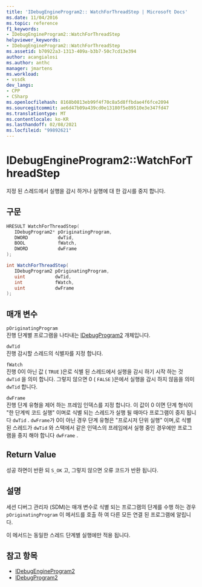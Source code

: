 ```yaml
---
title: 'IDebugEngineProgram2:: WatchForThreadStep | Microsoft Docs'
ms.date: 11/04/2016
ms.topic: reference
f1_keywords:
- IDebugEngineProgram2::WatchForThreadStep
helpviewer_keywords:
- IDebugEngineProgram2::WatchForThreadStep
ms.assetid: b70922a3-1313-409a-b3b7-50c7cd13e394
author: acangialosi
ms.author: anthc
manager: jmartens
ms.workload:
- vssdk
dev_langs:
- CPP
- CSharp
ms.openlocfilehash: 8168b0813eb99f4f70c8a5d8ffbdae4f6fce2094
ms.sourcegitcommit: ae6d47b09a439cd0e13180f5e89510e3e347fd47
ms.translationtype: MT
ms.contentlocale: ko-KR
ms.lasthandoff: 02/08/2021
ms.locfileid: "99892621"
---
```

# <a name="idebugengineprogram2watchforthreadstep"></a>IDebugEngineProgram2::WatchForThreadStep
지정 된 스레드에서 실행을 감시 하거나 실행에 대 한 감시를 중지 합니다.

## <a name="syntax"></a>구문

```cpp
HRESULT WatchForThreadStep( 
   IDebugProgram2* pOriginatingProgram,
   DWORD           dwTid,
   BOOL            fWatch,
   DWORD           dwFrame
);
```

```csharp
int WatchForThreadStep( 
   IDebugProgram2 pOriginatingProgram,
   uint           dwTid,
   int            fWatch,
   uint           dwFrame
);
```

## <a name="parameters"></a>매개 변수
`pOriginatingProgram`\
진행 단계별 프로그램을 나타내는 [IDebugProgram2](../../../extensibility/debugger/reference/idebugprogram2.md) 개체입니다.

`dwTid`\
진행 감시할 스레드의 식별자를 지정 합니다.

`fWatch`\
진행 0이 아닌 값 ( `TRUE` )은로 식별 된 스레드에서 실행을 감시 하기 시작 하는 것 `dwTid` 을 의미 합니다. 그렇지 않으면 0 ( `FALSE` )은에서 실행을 감시 하지 않음을 의미 `dwTid` 합니다.

`dwFrame`\
진행 단계 유형을 제어 하는 프레임 인덱스를 지정 합니다. 이 값이 0 이면 단계 형식이 "한 단계씩 코드 실행" 이며로 식별 되는 스레드가 실행 될 때마다 프로그램이 중지 됩니다 `dwTid` . `dwFrame`가 0이 아닌 경우 단계 유형은 "프로시저 단위 실행" 이며,로 식별 된 스레드가 `dwTid` 와 스택에서 같은 인덱스의 프레임에서 실행 중인 경우에만 프로그램을 중지 해야 합니다 `dwFrame` .

## <a name="return-value"></a>Return Value
 성공 하면이 반환 되 `S_OK` 고, 그렇지 않으면 오류 코드가 반환 됩니다.

## <a name="remarks"></a>설명
 세션 디버그 관리자 (SDM)는 매개 변수로 식별 되는 프로그램의 단계를 수행 하는 경우 `pOriginatingProgram` 이 메서드를 호출 하 여 다른 모든 연결 된 프로그램에 알립니다.

 이 메서드는 동일한 스레드 단계별 실행에만 적용 됩니다.

## <a name="see-also"></a>참고 항목
- [IDebugEngineProgram2](../../../extensibility/debugger/reference/idebugengineprogram2.md)
- [IDebugProgram2](../../../extensibility/debugger/reference/idebugprogram2.md)
